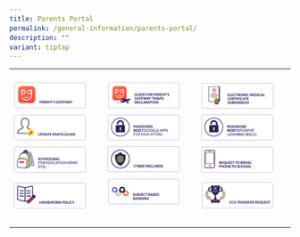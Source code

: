 ```yaml
---
title: Parents Portal
permalink: /general-information/parents-portal/
description: ""
variant: tiptap
---
```

<table>
<tbody>
<tr>
<th rowspan="1" colspan="1">
<p></p>
</th>
<th rowspan="1" colspan="1">
<p></p>
</th>
<th rowspan="1" colspan="1">
<p></p>
</th>
</tr>
<tr>
<td rowspan="1" colspan="1">
<div class="isomer-image-wrapper">
<img style="width:85%" height="auto" width="100%" src="/images/pp1.png">
</div>
</td>
<td rowspan="1" colspan="1">
<div class="isomer-image-wrapper">
<img style="width:85%" height="auto" width="100%" src="/images/pp2.png">
</div>
</td>
<td rowspan="1" colspan="1">
<div class="isomer-image-wrapper">
<img style="width:85%" height="auto" width="100%" src="/images/pp3.png">
</div>
</td>
</tr>
<tr>
<td rowspan="1" colspan="1"><a class="isomer-image-wrapper" href="https://pg.moe.edu.sg/forms/sdf"><img style="width:85%" height="auto" width="100%" src="/images/pp4.png"></a>
</td>
<td rowspan="1" colspan="1"><a class="isomer-image-wrapper" href="https://form.gov.sg/5d229344bf829f00113c1876"><img style="width:85%" height="auto" width="100%" src="/images/pp5.png"></a>
</td>
<td rowspan="1" colspan="1"><a class="isomer-image-wrapper" href="https://form.gov.sg/5d229344bf829f00113c1876"><img style="width:85%" height="auto" width="100%" src="/images/pp6.png"></a>
</td>
</tr>
<tr>
<td rowspan="1" colspan="1">
<div class="isomer-image-wrapper">
<img style="width:85%" height="auto" width="100%" src="/images/pp10.png">
</div>
</td>
<td rowspan="1" colspan="1">
<div class="isomer-image-wrapper">
<img style="width:85%" height="auto" width="100%" src="/images/pp11.png">
</div>
</td>
<td rowspan="1" colspan="1"><a class="isomer-image-wrapper" href="https://forms.moe.edu.sg/forms/oORKjJ"><img style="width:85%" height="auto" width="100%" src="/images/pp12.png"></a>
</td>
</tr>
<tr>
<td rowspan="1" colspan="1">
<div class="isomer-image-wrapper">
<img style="width:85%" height="auto" width="100%" src="/images/pp14.png">
</div>
</td>
<td rowspan="1" colspan="1">
<div class="isomer-image-wrapper">
<img style="width:85%" height="auto" width="100%" src="/images/pp15.png">
</div>
<p></p>
</td>
<td rowspan="1" colspan="1"><a class="isomer-image-wrapper" href="https://forms.moe.edu.sg/forms/vWd4QJ"><img style="width: 85%;" height="auto" width="100%" alt="" src="/images/pp7.png"></a>
</td>
</tr>
<tr>
<td rowspan="1" colspan="1">
<p></p>
</td>
<td rowspan="1" colspan="1">
<p></p>
</td>
<td rowspan="1" colspan="1">
<p></p>
</td>
</tr>
</tbody>
</table>
<p></p>